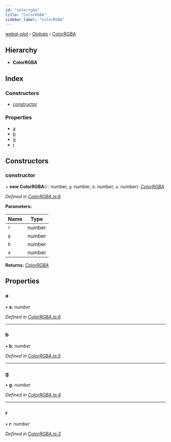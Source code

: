 ```yaml
---
id: "colorrgba"
title: "ColorRGBA"
sidebar_label: "ColorRGBA"
---
```


[webgl-plot](../index.md) › [Globals](../globals.md) › [ColorRGBA](colorrgba.md)

## Hierarchy

* **ColorRGBA**

## Index

### Constructors

* [constructor](colorrgba.md#constructor)

### Properties

* [a](colorrgba.md#a)
* [b](colorrgba.md#b)
* [g](colorrgba.md#g)
* [r](colorrgba.md#r)

## Constructors

###  constructor

\+ **new ColorRGBA**(`r`: number, `g`: number, `b`: number, `a`: number): *[ColorRGBA](colorrgba.md)*

*Defined in [ColorRGBA.ts:6](https://github.com/danchitnis/webgl-plot/blob/ee06299/src/ColorRGBA.ts#L6)*

**Parameters:**

Name | Type |
------ | ------ |
`r` | number |
`g` | number |
`b` | number |
`a` | number |

**Returns:** *[ColorRGBA](colorrgba.md)*

## Properties

###  a

• **a**: *number*

*Defined in [ColorRGBA.ts:6](https://github.com/danchitnis/webgl-plot/blob/ee06299/src/ColorRGBA.ts#L6)*

___

###  b

• **b**: *number*

*Defined in [ColorRGBA.ts:5](https://github.com/danchitnis/webgl-plot/blob/ee06299/src/ColorRGBA.ts#L5)*

___

###  g

• **g**: *number*

*Defined in [ColorRGBA.ts:4](https://github.com/danchitnis/webgl-plot/blob/ee06299/src/ColorRGBA.ts#L4)*

___

###  r

• **r**: *number*

*Defined in [ColorRGBA.ts:3](https://github.com/danchitnis/webgl-plot/blob/ee06299/src/ColorRGBA.ts#L3)*
